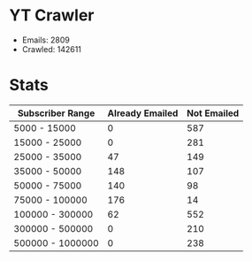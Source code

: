 # YT Crawler
- Emails: 2809
- Crawled: 142611

# Stats
| Subscriber Range  | Already Emailed | Not Emailed |
|-------|-------|-------|
| 5000 - 15000 | 0 | 587 |
| 15000 - 25000 | 0 | 281 |
| 25000 - 35000 | 47 | 149 |
| 35000 - 50000 | 148 | 107 |
| 50000 - 75000 | 140 | 98 |
| 75000 - 100000 | 176 | 14 |
| 100000 - 300000 | 62 | 552 |
| 300000 - 500000 | 0 | 210 |
| 500000 - 1000000 | 0 | 238 |
